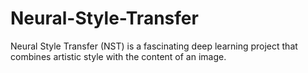 # Neural-Style-Transfer
Neural Style Transfer (NST) is a fascinating deep learning project that combines artistic style with the content of an image.
